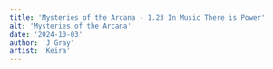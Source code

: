 ```yaml
---
title: 'Mysteries of the Arcana - 1.23 In Music There is Power'
alt: 'Mysteries of the Arcana'
date: '2024-10-03'
author: 'J Gray'
artist: 'Keira'
---
```

